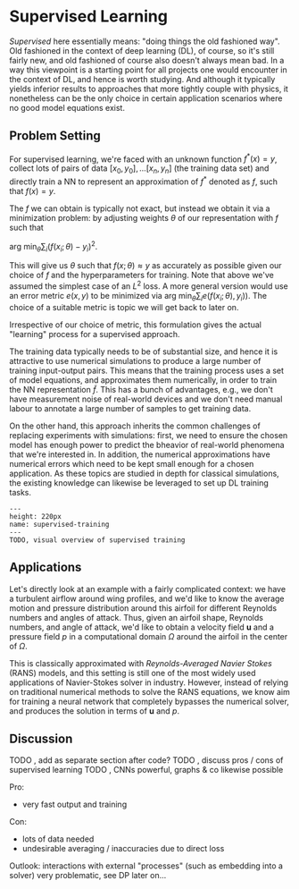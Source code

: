 Supervised Learning
=======================

_Supervised_ here essentially means: "doing things the old fashioned way". Old fashioned in the context of 
deep learning (DL), of course, so it's still fairly new, and old fashioned of course also doesn't always mean bad.
In a way this viewpoint is a starting point for all projects one would encounter in the context of DL, and
hence is worth studying. And although it typically yields inferior results to approaches that more tightly 
couple with physics, it nonetheless can be the only choice in certain application scenarios where no good
model equations exist.

## Problem Setting

For supervised learning, we're faced with an 
unknown function $f^*(x)=y$, collect lots of pairs of data $[x_0,y_0], ...[x_n,y_n]$ (the training data set)
and directly train a NN to represent an approximation of $f^*$ denoted as $f$, such
that $f(x)=y$.

The $f$ we can obtain is typically not exact, 
but instead we obtain it via a minimization problem:
by adjusting weights $\theta$ of our representation with $f$ such that

$\text{arg min}_{\theta} \sum_i (f(x_i ; \theta)-y_i)^2$.

This will give us $\theta$ such that $f(x;\theta) \approx y$ as accurately as possible given
our choice of $f$ and the hyperparameters for training. Note that above we've assumed 
the simplest case of an $L^2$ loss. A more general version would use an error metric $e(x,y)$
to be minimized via $\text{arg min}_{\theta} \sum_i e( f(x_i ; \theta) , y_i) )$. The choice
of a suitable metric is topic we will get back to later on.

Irrespective of our choice of metric, this formulation
gives the actual "learning" process for a supervised approach.

The training data typically needs to be of substantial size, and hence it is attractive 
to use numerical simulations to produce a large number of training input-output pairs.
This means that the training process uses a set of model equations, and approximates
them numerically, in order to train the NN representation $\tilde{f}$. This
has a bunch of advantages, e.g., we don't have measurement noise of real-world devices
and we don't need manual labour to annotate a large number of samples to get training data.

On the other hand, this approach inherits the common challenges of replacing experiments
with simulations: first, we need to ensure the chosen model has enough power to predict the 
bheavior of real-world phenomena that we're interested in.
In addition, the numerical approximations have numerical errors
which need to be kept small enough for a chosen application. As these topics are studied in depth
for classical simulations, the existing knowledge can likewise be leveraged to
set up DL training tasks.

```{figure} resources/placeholder.png
---
height: 220px
name: supervised-training
---
TODO, visual overview of supervised training
```

## Applications

Let's directly look at an example with a fairly complicated context:
we have a turbulent airflow around wing profiles, and we'd like to know the average motion 
and pressure distribution around this airfoil for different Reynolds numbers and angles of attack.
Thus, given an airfoil shape, Reynolds numbers, and angle of attack, we'd like to obtain 
a velocity field $\mathbf{u}$ and a pressure field $p$ in a computational domain $\Omega$ 
around the airfoil in the center of $\Omega$.

This is classically approximated with _Reynolds-Averaged Navier Stokes_ (RANS) models, and this 
setting is still one of the most widely used applications of Navier-Stokes solver in industry.
However, instead of relying on traditional numerical methods to solve the RANS equations,
we know aim for training a neural network that completely bypasses the numerical solver,
and produces the solution in terms of $\mathbf{u}$ and $p$.

## Discussion

TODO , add as separate section after code?
TODO , discuss pros / cons of supervised learning
TODO , CNNs powerful, graphs & co likewise possible

Pro: 
- very fast output and training

Con: 
- lots of data needed
- undesirable averaging / inaccuracies due to direct loss

Outlook: interactions with external "processes" (such as embedding into a solver) very problematic, see DP later on...

